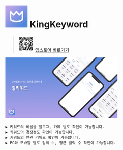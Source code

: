 # <img src="etc/applogo.png" height="70"> KingKeyword   

><img src="etc/qrCode.png" height="50"> [앱스토어 바로가기](http://bit.ly/3HuZLJA)

<img width="70%" src="./etc/mainPreview.jpg">

```
▶ 키워드의 비율을 블로그, 카페 별로 확인이 가능합니다.
▶ 키워드의 경쟁정도 확인이 가능합니다.
▶ 키워드의 연관 키워드 확인이 가능합니다. 
▶ PC와 모바일 별로 검색 수, 평균 클릭 수 확인이 가능합니다. 
```
